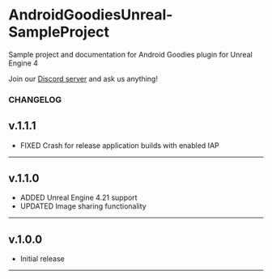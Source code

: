 # AndroidGoodiesUnreal-SampleProject

Sample project and documentation for Android Goodies plugin for Unreal Engine 4

Join our [Discord server](https://discord.gg/SuJP9fY) and ask us anything!

### CHANGELOG

## v.1.1.1

+ FIXED Crash for release application builds with enabled IAP

---

## v.1.1.0

+ ADDED Unreal Engine 4.21 support
+ UPDATED Image sharing functionality

---

## v.1.0.0

+ Initial release

---


